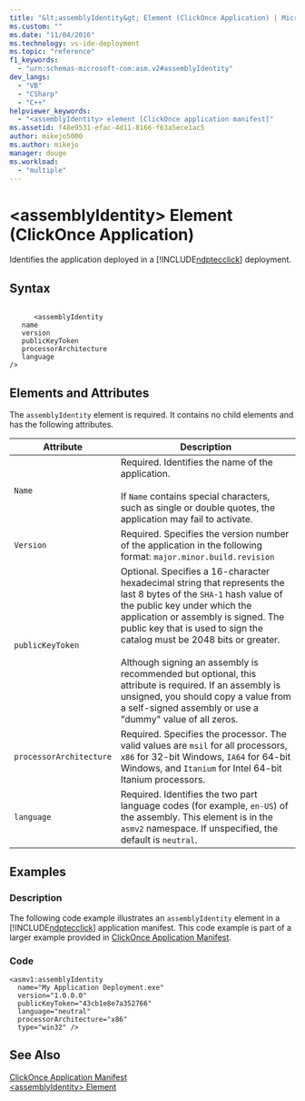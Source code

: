 ```yaml
---
title: "&lt;assemblyIdentity&gt; Element (ClickOnce Application) | Microsoft Docs"
ms.custom: ""
ms.date: "11/04/2016"
ms.technology: vs-ide-deployment
ms.topic: "reference"
f1_keywords: 
  - "urn:schemas-microsoft-com:asm.v2#assemblyIdentity"
dev_langs: 
  - "VB"
  - "CSharp"
  - "C++"
helpviewer_keywords: 
  - "<assemblyIdentity> element [ClickOnce application manifest]"
ms.assetid: f48e9531-efac-4d11-8166-f63a5ece1ac5
author: mikejo5000
ms.author: mikejo
manager: douge
ms.workload: 
  - "multiple"
---
```

# &lt;assemblyIdentity&gt; Element (ClickOnce Application)
Identifies the application deployed in a [!INCLUDE[ndptecclick](../deployment/includes/ndptecclick_md.md)] deployment.  
  
## Syntax  
  
```  
  
      <assemblyIdentity   
   name  
   version  
   publicKeyToken  
   processorArchitecture  
   language  
/>  
```  
  
## Elements and Attributes  
 The `assemblyIdentity` element is required. It contains no child elements and has the following attributes.  
  
|Attribute|Description|  
|---------------|-----------------|  
|`Name`|Required. Identifies the name of the application.<br /><br /> If `Name` contains special characters, such as single or double quotes, the application may fail to activate.|  
|`Version`|Required. Specifies the version number of the application in the following format: `major.minor.build.revision`|  
|`publicKeyToken`|Optional. Specifies a 16-character hexadecimal string that represents the last 8 bytes of the `SHA-1` hash value of the public key under which the application or assembly is signed. The public key that is used to sign the catalog must be 2048 bits or greater.<br /><br /> Although signing an assembly is recommended but optional, this attribute is required. If an assembly is unsigned, you should copy a value from a self-signed assembly or use a "dummy" value of all zeros.|  
|`processorArchitecture`|Required. Specifies the processor. The valid values are `msil` for all processors, `x86` for 32-bit Windows, `IA64` for 64-bit Windows, and `Itanium` for Intel 64-bit Itanium processors.|  
|`language`|Required. Identifies the two part language codes (for example, `en-US`) of the assembly. This element is in the `asmv2` namespace. If unspecified, the default is `neutral`.|  
  
## Examples  
  
### Description  
 The following code example illustrates an `assemblyIdentity` element in a [!INCLUDE[ndptecclick](../deployment/includes/ndptecclick_md.md)] application manifest. This code example is part of a larger example provided in [ClickOnce Application Manifest](../deployment/clickonce-application-manifest.md).  
  
### Code  
  
```  
<asmv1:assemblyIdentity   
  name="My Application Deployment.exe"   
  version="1.0.0.0"   
  publicKeyToken="43cb1e8e7a352766"   
  language="neutral"   
  processorArchitecture="x86"   
  type="win32" />  
```  
  
## See Also  
 [ClickOnce Application Manifest](../deployment/clickonce-application-manifest.md)   
 [\<assemblyIdentity> Element](../deployment/assemblyidentity-element-clickonce-deployment.md)